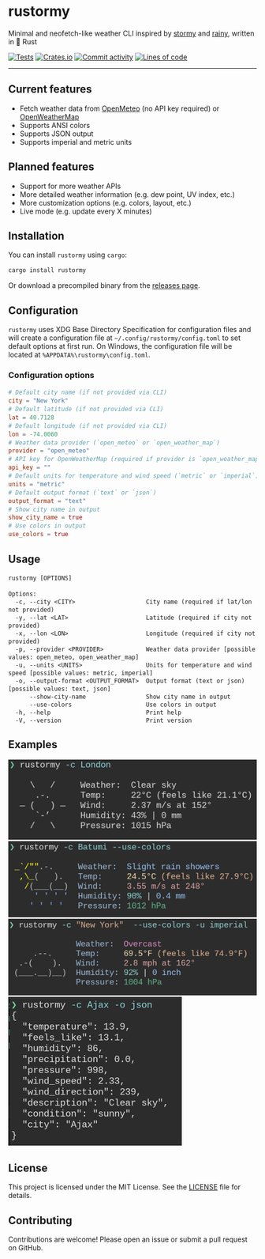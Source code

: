 # rustormy

Minimal and neofetch-like weather CLI inspired by
[stormy](https://github.com/ashish0kumar/stormy) and
[rainy](https://github.com/liveslol/rainy), written in 🦀 Rust

[![Tests](https://github.com/Tairesh/rustormy/actions/workflows/tests.yml/badge.svg)](https://github.com/Tairesh/rustormy/actions/workflows/tests.yml)
[![Crates.io](https://img.shields.io/crates/v/rustormy.svg)](https://crates.io/crates/rustormy)
[![Commit activity](https://img.shields.io/github/commit-activity/m/tairesh/rustormy)](https://github.com/Tairesh/rustormy/commits/main)
[![Lines of code](https://tokei.rs/b1/github/Tairesh/rustormy?category=code)](https://github.com/Tairesh/rustormy/tree/main)

---

## Current features

- Fetch weather data from [OpenMeteo](https://open-meteo.com/) (no API key required)
  or [OpenWeatherMap](https://openweathermap.org/)
- Supports ANSI colors
- Supports JSON output
- Supports imperial and metric units

## Planned features

- Support for more weather APIs
- More detailed weather information (e.g. dew point, UV index, etc.)
- More customization options (e.g. colors, layout, etc.)
- Live mode (e.g. update every X minutes)

## Installation

You can install `rustormy` using `cargo`:

```sh
cargo install rustormy
```

Or download a precompiled binary from the [releases page](https://github.com/Tairesh/rustormy/releases).

## Configuration

`rustormy` uses XDG Base Directory Specification for configuration files and will create a configuration file at
`~/.config/rustormy/config.toml` to set default options at first run.
On Windows, the configuration file will be located at
`%APPDATA%\rustormy\config.toml`.

### Configuration options

```toml
# Default city name (if not provided via CLI)
city = "New York"
# Default latitude (if not provided via CLI)
lat = 40.7128
# Default longitude (if not provided via CLI)
lon = -74.0060
# Weather data provider (`open_meteo` or `open_weather_map`)
provider = "open_meteo"
# API key for OpenWeatherMap (required if provider is `open_weather_map`)
api_key = ""
# Default units for temperature and wind speed (`metric` or `imperial`)
units = "metric"
# Default output format (`text` or `json`)
output_format = "text"
# Show city name in output
show_city_name = true
# Use colors in output
use_colors = true
```

## Usage

```
rustormy [OPTIONS]

Options:
  -c, --city <CITY>                    City name (required if lat/lon not provided)
  -y, --lat <LAT>                      Latitude (required if city not provided)
  -x, --lon <LON>                      Longitude (required if city not provided)
  -p, --provider <PROVIDER>            Weather data provider [possible values: open_meteo, open_weather_map]
  -u, --units <UNITS>                  Units for temperature and wind speed [possible values: metric, imperial]
  -o, --output-format <OUTPUT_FORMAT>  Output format (text or json) [possible values: text, json]
      --show-city-name                 Show city name in output
      --use-colors                     Use colors in output
  -h, --help                           Print help
  -V, --version                        Print version
```

## Examples

![Basic usage: `rustormy -c London`](.github/assets/basic.png)
![Colors: `rustormy -c Batumi --use-colors`](.github/assets/colors.png)
![Imperial units: `rustormy -c "New York" --use-colors -u imperial`](.github/assets/imperial.png)
![JSON output: `rustormy -c Ajax -o json`](.github/assets/json.png)

## License

This project is licensed under the MIT License. See the [LICENSE](LICENSE) file for details.

## Contributing

Contributions are welcome! Please open an issue or submit a pull request on GitHub.
